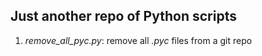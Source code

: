## Just another repo of Python scripts

1. *remove_all_pyc.py*: remove all *.pyc* files from a git repo